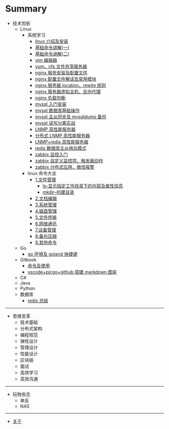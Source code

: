 # Summary

- 技术剪影
  - Linux
    - 系统学习
      - [linux 介绍及安装](book/technology/linux/Special-lecture/linux介绍及安装.md)
      - [基础命令讲解(一)](book/technology/linux/Special-lecture/基础命令讲解一.md)
      - [基础命令讲解(二)](book/technology/linux/Special-lecture/基础命令讲解二.md)
      - [vim 编辑器](book/technology/linux/Special-lecture/vim编辑器.md)
      - [yum、nfs 文件共享服务器](book/technology/linux/Special-lecture/yum、nfs文件共享服务器.md)
      - [nginx 服务安装及配置文件](book/technology/linux/Special-lecture/nginx服务安装及配置文件.md)
      - [nginx 配置文件解读及常用模块](book/technology/linux/Special-lecture/nginx配置文件解读及常用模块.md)
      - [nginx 服务器 location、rewite 规则](book/technology/linux/Special-lecture/nginx服务器location、rewite规则.md)
      - [nginx 服务器虚拟主机、反向代理](book/technology/linux/Special-lecture/nginx服务器虚拟主机、反向代理.md)
      - [nginx 负载均衡](book/technology/linux/Special-lecture/nginx负载均衡.md)
      - [mysql 入门安装](book/technology/linux/Special-lecture/mysql入门安装.md)
      - [mysql 数据库基础操作](book/technology/linux/Special-lecture/mysql数据库基础操作.md)
      - [mysql 主从同步及 mysqldump 备份](book/technology/linux/Special-lecture/mysql主从同步及mysqldump备份.md)
      - [mysql 读写分离实战](book/technology/linux/Special-lecture/mysql读写分离实战.md)
      - [LNMP 高性能服务器](book/technology/linux/Special-lecture/LNMP高性能服务器.md)
      - [分布式 LNMP 高性能服务器](book/technology/linux/Special-lecture/分布式LNMP高性能服务器.md)
      - [LNMP+redis 高性能服务器](book/technology/linux/Special-lecture/LNMP+redis高性能服务器.md)
      - [redis 数据库主从哨兵模式](book/technology/linux/Special-lecture/redis数据库主从哨兵模式.md)
      - [zabbix 监控入门](book/technology/linux/Special-lecture/zabbix监控入门.md)
      - [zabbix 自定义监控项，触发器动作](book/technology/linux/Special-lecture/zabbix自定义监控项，触发器动作.md)
      - [zabbix 分布式应用，微信报警](book/technology/linux/Special-lecture/zabbix分布式应用，微信报警.md)
    - linux 命令大全
      - [1.文件管理](book/technology/linux/command-encyclopedia/1.file-management/README.md)
        - [ls-显示指定工作目录下的内容及属性信息](book/technology/linux/command-encyclopedia/1.file-management/ls-显示指定工作目录下的内容及属性信息.md)
        - [mkdir–创建目录](book/technology/linux/command-encyclopedia/1.file-management/mkdir–创建目录.md)
      - [2.文档编辑](book/technology/linux/command-encyclopedia/2.documents-editing/README.md)
      - [3.系统管理](book/technology/linux/command-encyclopedia/3.system-management/README.md)
      - [4.磁盘管理](book/technology/linux/command-encyclopedia/4.disk-management/README.md)
      - [5.文件传输](book/technology/linux/command-encyclopedia/5.file-transfer/README.md)
      - [6.网络通讯](book/technology/linux/command-encyclopedia/6.network-communication/README.md)
      - [7.设备管理](book/technology/linux/command-encyclopedia/7.quipment-management/README.md)
      - [8.备份压缩](book/technology/linux/command-encyclopedia/8.backup-compression/README.md)
      - [9.其他命令](book/technology/linux/command-encyclopedia/9.other-command/README.md)
  - Go
    - [go 环境及 goland 快捷键](book/technology/go/go环境及goland快捷键.md)
  - Gitbook
    - [命令及使用](book/technology/gitbook/命令及使用.md)
    - [vscode+picgo+github 搭建 markdown 图床](book/technology/gitbook/vscode+picgo+github搭建markdown图床.md)
  - C#
  - Java
  - Python
  - 数据库
    - [redis 总结](book//technology/database/redis总结.md)

---

- 思维变革
  - 技术基础
  - 分布式架构
  - 编程规范
  - 弹性设计
  - 管理设计
  - 性能设计
  - 区块链
  - 面试
  - 高效学习
  - 高效沟通

---

- 玩物丧志
  - 单反
  - NAS

---

- [关于](README.md)
